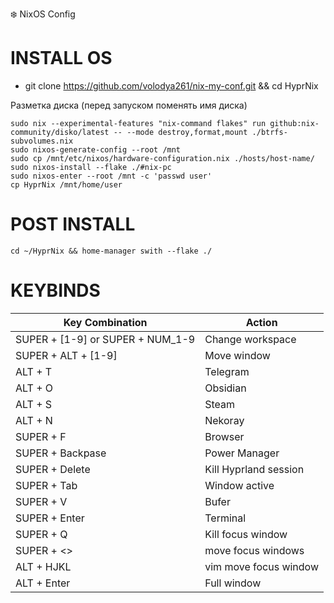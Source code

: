 ❄️ NixOS Config

# INSTALL OS

- git clone https://github.com/volodya261/nix-my-conf.git && cd HyprNix

Разметка диска (перед запуском поменять имя диска)
```
sudo nix --experimental-features "nix-command flakes" run github:nix-community/disko/latest -- --mode destroy,format,mount ./btrfs-subvolumes.nix
sudo nixos-generate-config --root /mnt
sudo cp /mnt/etc/nixos/hardware-configuration.nix ./hosts/host-name/
sudo nixos-install --flake ./#nix-pc
sudo nixos-enter --root /mnt -c 'passwd user'
cp HyprNix /mnt/home/user
```
# POST INSTALL
`cd ~/HyprNix && home-manager swith --flake ./`

# KEYBINDS
| Key Combination                  | Action                |
| -------------------------------- | --------------------- |
| SUPER + [1-9] or SUPER + NUM_1-9 | Change workspace      |
| SUPER + ALT + [1-9]              | Move window           |
| ALT + T                          | Telegram              |
| ALT + O                          | Obsidian              |
| ALT + S                          | Steam                 |
| ALT + N                          | Nekoray               |
| SUPER + F                        | Browser               |
| SUPER + Backpase                 | Power Manager         |
| SUPER + Delete                   | Kill Hyprland session |
| SUPER + Tab                      | Window active         |
| SUPER + V                        | Bufer                 |
| SUPER + Enter                    | Terminal              |
| SUPER + Q                        | Kill focus window     |
| SUPER + <>                       | move focus windows    |
| ALT + HJKL                       | vim move focus window |
| ALT + Enter                      | Full window           |
